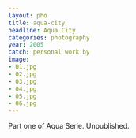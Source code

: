 ```yaml
---
layout: pho
title: aqua-city
headline: Aqua City
categories: photography
year: 2005
catch: personal work by
image:
- 01.jpg
- 02.jpg
- 03.jpg
- 04.jpg
- 05.jpg
- 06.jpg
---
```


Part one of Aqua Serie. Unpublished.
